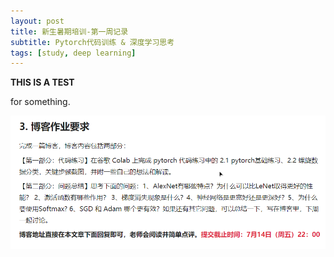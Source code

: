 ```yaml
---
layout: post
title: 新生暑期培训-第一周记录
subtitle: Pytorch代码训练 & 深度学习思考
tags: [study, deep learning]
---
```


**THIS IS A TEST**

for something.

![image-20230711094603003](assets/img/image-20230711094603003.png)
